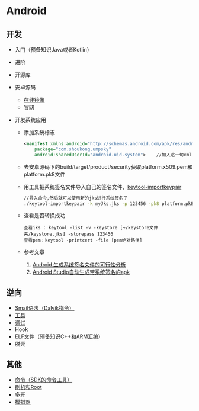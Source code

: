 # Android

## 开发

+ 入门（预备知识Java或者Kotlin）

+ 进阶

+ 开源库

+ 安卓源码
  - [在线镜像](http://androidxref.com/9.0.0_r3/xref/)
  - [官网](https://github.com/aosp-mirror)
  
+ 开发系统应用

  - 添加系统标志

    ```xml
    <manifest xmlns:android="http://schemas.android.com/apk/res/android"
        package="com.shoukong.umpsky"
        android:sharedUserId="android.uid.system">    //加入这一句xml
    ```

  - 去安卓源码下的build/target/product/security获取platform.x509.pem和platform.pk8文件

  - 用工具把系统签名文件导入自己的签名文件，[keytool-importkeypair](https://github.com/getfatday/keytool-importkeypair)

    ```sh
    //导入命令,然后就可以使用新的jks进行系统签名了
    ./keytool-importkeypair -k myJks.jks -p 123456 -pk8 platform.pk8 -cert platform.x509.pem -alias MySign
    ```

  - 查看是否转换成功

    ```
    查看jks : keytool -list -v -keystore [~/keystore文件夹/keystore.jks] -storepass 123456
    查看pem：keytool -printcert -file [pem绝对路径] 
    ```

  - 参考文章

    1. [Android 生成系统签名文件的可行性分析](https://www.jianshu.com/p/12f27d292ffd)
    2. [Android Studio自动生成带系统签名的apk](https://blog.csdn.net/cxq234843654/article/details/51557025)

## 逆向

+ [Smail语法（Dalvik指令）](AndroidSmail.md)
+ [工具](AndroidDecompileTool.md)
+ [调试](AndroidDebug.md)
+ Hook
+ ELF文件（预备知识C++和ARM汇编）
+ 脱壳

## 其他

+ [命令（SDK的命令工具）](AndroidCommand.md)
+ [刷机和Root](AndroidBrushRoot.md)
+ [多开](AndroidMultiboxing.md)
+ [模拟器](AndroidSimulator.md)